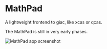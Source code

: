 # MathPad

A lightweight frontend to giac, like xcas or qcas.

The MathPad is still in very early phases.

![MathPad app screenshot](https://github.com/sppp/MathPad/raw/master/doc/screenshot.jpg)
